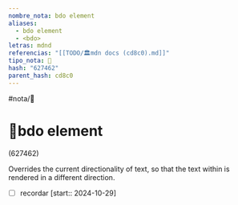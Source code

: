 ```yaml
---
nombre_nota: bdo element
aliases:
  - bdo element
  - <bdo>
letras: mdnd
referencias: "[[TODO/🏛️mdn docs (cd8c0).md]]"
tipo_nota: 📑
hash: "627462"
parent_hash: cd8c0
---
```


#nota/📑

# 📑bdo element
<div class="hash">(627462)</div>

Overrides the current directionality of text, so that the text within is rendered in a different direction.


- [ ] recordar  [start:: 2024-10-29]
